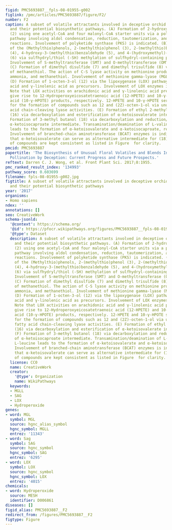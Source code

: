 ```yaml
---
figid: PMC5693887__fpls-08-01955-g002
figlink: /pmc/articles/PMC5693887/figure/F2/
number: F2
caption: A subset of volatile attractants involved in deceptive orchid pollination
  and their potential biosynthetic pathways. (A) Formation of 2-hydroxy-6-methylacetophenone
  (2) using one acetyl-CoA and four malonyl-CoA starter units via a polyketide synthase
  pathway involving aldol condensation, reduction, tautomerization, and decarboxylation/dehydration
  reactions. Involvement of polyketide synthase (PKS) is indicated. (B) Formation
  of the (Methylthio)phenols, 2-(methylthio)phenol (3), 2-(methylthio)benzene-1,4-diol
  (4), 4-hydroxy-3-(methylthio)benzaldehyde (5), and 4-(hydroxymethyl)-2-(methylthio)phenol
  (6) via sulfhydryl/thiol (-SH) methylation of sulfhydryl-containing precursors.
  Involvement of S-methyltransferase (SMT) and O-methyltransferase (OMT) is indicated.
  (C) Formation of dimethyl disulfide (7) and dimethyl trisulfide (8) via auto-oxidation
  of methanethiol. The action of C-S lyase activity on methionine produces α-ketobutyrate,
  ammonia, and methanethiol. Involvement of methionine gamma-lyase (MGL) is indicated.
  (D) Formation of 1-octen-3-ol (12) via the lipoxygenase (LOX) pathway with arachidonic
  acid and γ-linolenic acid as precursors. Involvement of LOX enzymes is indicated.
  Note that LOX activities on arachidonic acid and γ-linolenic acid precursors can
  give rise to 12-Hydroperoxyeicosatetraenoic acid (12-HPETE) and 10-γ-hydroperoxyoctadecatrienoic
  acid (10-γ-HPOTE) products, respectively. 12-HPETE and 10-γ-HPOTE serve as intermediates
  for the formation of compounds such as 12 and (2Z)-octen-1-ol via unusual LOX fatty
  acid chain-cleaving lyase activities. (E) Formation of ethyl 2-methylpropanoate
  (16) via decarboxylation and esterification of α-ketoisovalerate intermediate. (F)
  Formation of 3-methyl butanol (18) via decarboxylation and reduction/oxidation of
  α-ketoisocaproate intermediate. Transamination/deamination of L-valine and L-leucine
  leads to the formation of α-ketoisovalerate and α-ketoisocaproate, respectively.
  Involvement of branched-chain aminotransferase (BCAT) enzymes is indicated. Note
  that α-ketoisovalerate can serve as alternative intermediate for (18). The numbering
  of compounds are kept consistent as listed in Figure  for clarity.
pmcid: PMC5693887
papertitle: 'The Biosynthesis of Unusual Floral Volatiles and Blends Involved in Orchid
  Pollination by Deception: Current Progress and Future Prospects.'
reftext: Darren C. J. Wong, et al. Front Plant Sci. 2017;8:1955.
pmc_ranked_result_index: '134993'
pathway_score: 0.603699
filename: fpls-08-01955-g002.jpg
figtitle: A subset of volatile attractants involved in deceptive orchid pollination
  and their potential biosynthetic pathways
year: '2017'
organisms:
- Homo sapiens
ndex: ''
annotations: []
seo: CreativeWork
schema-jsonld:
  '@context': https://schema.org/
  '@id': https://pfocr.wikipathways.org/figures/PMC5693887__fpls-08-01955-g002.html
  '@type': Dataset
  description: A subset of volatile attractants involved in deceptive orchid pollination
    and their potential biosynthetic pathways. (A) Formation of 2-hydroxy-6-methylacetophenone
    (2) using one acetyl-CoA and four malonyl-CoA starter units via a polyketide synthase
    pathway involving aldol condensation, reduction, tautomerization, and decarboxylation/dehydration
    reactions. Involvement of polyketide synthase (PKS) is indicated. (B) Formation
    of the (Methylthio)phenols, 2-(methylthio)phenol (3), 2-(methylthio)benzene-1,4-diol
    (4), 4-hydroxy-3-(methylthio)benzaldehyde (5), and 4-(hydroxymethyl)-2-(methylthio)phenol
    (6) via sulfhydryl/thiol (-SH) methylation of sulfhydryl-containing precursors.
    Involvement of S-methyltransferase (SMT) and O-methyltransferase (OMT) is indicated.
    (C) Formation of dimethyl disulfide (7) and dimethyl trisulfide (8) via auto-oxidation
    of methanethiol. The action of C-S lyase activity on methionine produces α-ketobutyrate,
    ammonia, and methanethiol. Involvement of methionine gamma-lyase (MGL) is indicated.
    (D) Formation of 1-octen-3-ol (12) via the lipoxygenase (LOX) pathway with arachidonic
    acid and γ-linolenic acid as precursors. Involvement of LOX enzymes is indicated.
    Note that LOX activities on arachidonic acid and γ-linolenic acid precursors can
    give rise to 12-Hydroperoxyeicosatetraenoic acid (12-HPETE) and 10-γ-hydroperoxyoctadecatrienoic
    acid (10-γ-HPOTE) products, respectively. 12-HPETE and 10-γ-HPOTE serve as intermediates
    for the formation of compounds such as 12 and (2Z)-octen-1-ol via unusual LOX
    fatty acid chain-cleaving lyase activities. (E) Formation of ethyl 2-methylpropanoate
    (16) via decarboxylation and esterification of α-ketoisovalerate intermediate.
    (F) Formation of 3-methyl butanol (18) via decarboxylation and reduction/oxidation
    of α-ketoisocaproate intermediate. Transamination/deamination of L-valine and
    L-leucine leads to the formation of α-ketoisovalerate and α-ketoisocaproate, respectively.
    Involvement of branched-chain aminotransferase (BCAT) enzymes is indicated. Note
    that α-ketoisovalerate can serve as alternative intermediate for (18). The numbering
    of compounds are kept consistent as listed in Figure  for clarity.
  license: CC0
  name: CreativeWork
  creator:
    '@type': Organization
    name: WikiPathways
  keywords:
  - MGLL
  - SAG
  - LOX
  - Hydroperoxide
genes:
- word: MGL
  symbol: MGL
  source: hgnc_alias_symbol
  hgnc_symbol: MGLL
  entrez: '11343'
- word: Sag
  symbol: SAG
  source: hgnc_symbol
  hgnc_symbol: SAG
  entrez: '6295'
- word: LOX
  symbol: LOX
  source: hgnc_symbol
  hgnc_symbol: LOX
  entrez: '4015'
chemicals:
- word: Hydroperoxide
  source: MESH
  identifier: D006861
diseases: []
figid_alias: PMC5693887__F2
redirect_from: /figures/PMC5693887__F2
figtype: Figure
---
```

